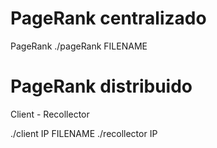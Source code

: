 # PageRank centralizado

 PageRank
./pageRank FILENAME



# PageRank distribuido

 Client - Recollector

./client IP FILENAME
./recollector IP